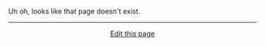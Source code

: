 Uh oh, looks like that page doesn't exist.

<hr>
<div style="text-align:center">
	<a class="edit-link" href="https://github.com/wcarhart/docs/blob/master/docs/koi/_404.md" target="_blank"><i class="fas fa-edit"></i> Edit this page</a>
</div>